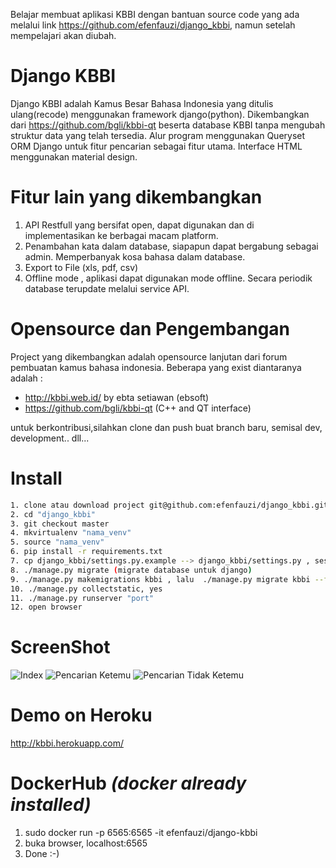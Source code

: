 Belajar membuat aplikasi KBBI dengan bantuan source code yang ada melalui link https://github.com/efenfauzi/django_kbbi, namun setelah mempelajari akan diubah. 





# Django KBBI
Django KBBI adalah Kamus Besar Bahasa Indonesia yang ditulis ulang(recode) menggunakan framework django(python). Dikembangkan dari https://github.com/bgli/kbbi-qt beserta database KBBI tanpa mengubah struktur data yang telah tersedia. Alur program menggunakan Queryset ORM Django untuk fitur pencarian sebagai fitur utama. Interface HTML menggunakan material design. 

# Fitur lain yang dikembangkan
1. API Restfull yang bersifat open, dapat digunakan dan di implementasikan ke berbagai macam platform.
2. Penambahan kata dalam database, siapapun dapat bergabung sebagai admin. Memperbanyak kosa bahasa dalam database.
3. Export to File (xls, pdf, csv)
4. Offline mode , aplikasi dapat digunakan mode offline. Secara periodik database terupdate melalui service API.

# Opensource dan Pengembangan
Project yang dikembangkan adalah opensource lanjutan dari forum pembuatan kamus bahasa indonesia. Beberapa yang exist diantaranya adalah :
- http://kbbi.web.id/ by ebta setiawan (ebsoft)
- https://github.com/bgli/kbbi-qt (C++ and QT interface)

untuk berkontribusi,silahkan clone dan push buat branch baru, semisal dev, development.. dll...

# Install
```bash
1. clone atau download project git@github.com:efenfauzi/django_kbbi.git
2. cd "django_kbbi"
3. git checkout master
4. mkvirtualenv "nama_venv" 
5. source "nama_venv"
6. pip install -r requirements.txt
7. cp django_kbbi/settings.py.example --> django_kbbi/settings.py , sesuaikan dengan settingan server
8. ./manage.py migrate (migrate database untuk django)
9. ./manage.py makemigrations kbbi , lalu  ./manage.py migrate kbbi --fake (database kbbi sdh tersedia)
10. ./manage.py collectstatic, yes
11. ./manage.py runserver "port"
12. open browser
```
# ScreenShot
![Index](https://github.com/efenfauzi/django_kbbi/blob/master/screenshot/index.png)
![Pencarian Ketemu](https://github.com/efenfauzi/django_kbbi/blob/master/screenshot/pencarian_ketemu.png)
![Pencarian Tidak Ketemu](https://github.com/efenfauzi/django_kbbi/blob/master/screenshot/pencarian_tidak_ketemu.png)


# Demo on Heroku 
http://kbbi.herokuapp.com/

# DockerHub _(docker already installed)_
1. sudo docker run -p 6565:6565 -it efenfauzi/django-kbbi 
2. buka browser, localhost:6565 
3. Done :-) 
